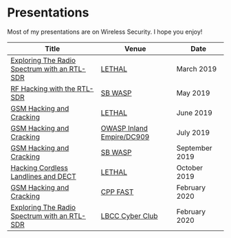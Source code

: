 # Presentations
Most of my presentations are on Wireless Security. I hope you enjoy!

| Title | Venue | Date |
|-------|-------|------|
|[Exploring The Radio Spectrum with an RTL-SDR](https://github.com/mfput/Exploring-Radio-with-SDR/blob/master/Exploring-Radio-with-SDR/readme.md) | [LETHAL](https://www.meetup.com/LETHAL/events/257971679/) | March 2019 |
|[RF Hacking with the RTL-SDR](https://github.com/mfput/talks/tree/master/Exploring-Radio-with-SDR) | [SB WASP](https://www.meetup.com/SouthBayWASP/events/xrgnwqyzhbgb/) | May 2019 |
|[GSM Hacking and Cracking](https://github.com/mfput/talks/tree/master/GSM-Hacking-and-Cracking) | [LETHAL](https://www.meetup.com/LETHAL/events/259801704/) | June 2019 |
|[GSM Hacking and Cracking](https://github.com/mfput/talks/tree/master/GSM-Hacking-and-Cracking) | [OWASP Inland Empire/DC909](https://www.meetup.com/OWASP-Inland-Empire-Open-Web-Application-Security-Project/events/263001531/) | July 2019 |
|[GSM Hacking and Cracking](https://github.com/mfput/talks/tree/master/GSM-Hacking-and-Cracking) | [SB WASP](https://www.meetup.com/SouthBayWASP/events/zvltxqyzmbkb/) | September 2019 |
|[Hacking Cordless Landlines and DECT](https://github.com/mfput/talks/tree/master/Wireless-Phones-and-DECT) | [LETHAL](https://www.meetup.com/LETHAL/events/264652498/) | October 2019 |
|[GSM Hacking and Cracking](https://github.com/mfput/talks/tree/master/GSM-Hacking-and-Cracking) | [CPP FAST](https://www.cppfast.org/) | February 2020 |
|[Exploring The Radio Spectrum with an RTL-SDR](https://github.com/mfput/Exploring-Radio-with-SDR/blob/master/Exploring-Radio-with-SDR/readme.md) | [LBCC Cyber Club](https://www.cppfast.org/) | February 2020 |

